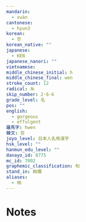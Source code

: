 ```yaml
---
mandarin:
  - xuàn
cantonese:
  - hyun3
korean:
  - 현
korean_native: ""
japanese:
  - KEN
japanese_nanori: ""
vietnamese:
middle_chinese_initial: h
middle_chinese_final: wen
stroke_count: 12
radical: 糸
skip_number: 2-6-6
grade_level: 名
pos: ""
english:
  - gorgeous
  - effulgent
羅馬字: hwen
韓文: 훤
joyo_level: 日本人名用漢字
hsk_level: ""
hanmun_edu_level: ""
danayo_id: 8775
mc_id: 7002
graphemic_classification: 旬
stand_in: 絢爛
aliases:
  - 绚
---
```


# Notes
